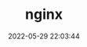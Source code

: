 ---
pageComponent:
	name: Catalogue
	data:
		key:02.后端\01.服务器\03.nginx
		description:nginx
date : 2022-05-29 22:03:44
title: nginx
permalink: /nginx/
---
